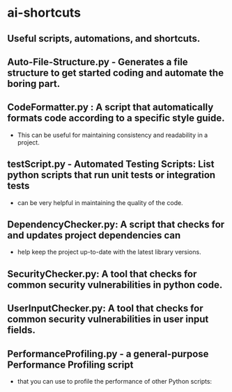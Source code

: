 # ai-shortcuts

## Useful scripts, automations, and shortcuts.

## Auto-File-Structure.py - Generates a file structure to get started coding and automate the boring part.
## CodeFormatter.py : A script that automatically formats code according to a specific style guide.
- This can be useful for maintaining consistency and readability in a project.
## testScript.py - Automated Testing Scripts: List python scripts that run unit tests or integration tests 
- can be very helpful in maintaining the quality of the code.
## DependencyChecker.py: A script that checks for and updates project dependencies can 
- help keep the project up-to-date with the latest library versions.
## SecurityChecker.py: A tool that checks for common security vulnerabilities in python code.
## UserInputChecker.py: A tool that checks for common security vulnerabilities in user input fields.
## PerformanceProfiling.py - a general-purpose Performance Profiling script 
- that you can use to profile the performance of other Python scripts:
